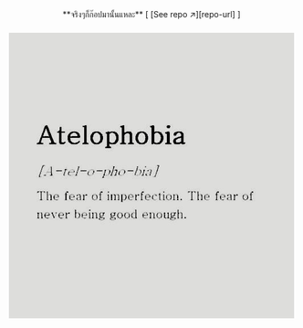 


<div align="center">
**จริงๆก็ก๊อปมานั้นแหละ**  
[ [See repo ↗︎][repo-url] ]
</div>



<h3 align="center">
<img src="https://raw.githubusercontent.com/MaledKhaoSan/MaledKhaoSan/master/idk.jpg" alt="stacks"/>
</h3>
